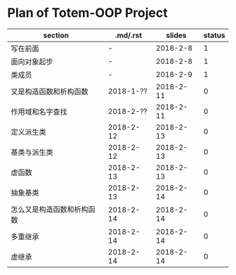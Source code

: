 # Plan of Totem-OOP Project



| section       | .md/.rst  | slides    | status |
| ------------- | --------- | --------- | ------ |
| 写在前面          | -         | 2018-2-8  | 1      |
| 面向对象起步        | -         | 2018-2-8  | 1      |
| 类成员           | -         | 2018-2-9  | 1      |
| 又是构造函数和析构函数   | 2018-1-?? | 2018-2-11 | 0      |
| 作用域和名字查找      | 2018-2-?? | 2018-2-11 | 0      |
| 定义派生类         | 2018-2-12 | 2018-2-13 | 0      |
| 基类与派生类        | 2018-2-12 | 2018-2-13 | 0      |
| 虚函数           | 2018-2-13 | 2018-2-13 | 0      |
| 抽象基类          | 2018-2-13 | 2018-2-14 | 0      |
| 怎么又是构造函数和析构函数 | 2018-2-14 | 2018-2-14 | 0      |
| 多重继承          | 2018-2-14 | 2018-2-14 | 0      |
| 虚继承           | 2018-2-14 | 2018-2-14 | 0      |

